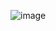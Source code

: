 ![image](https://github.com/koreaIT-study/programmers/assets/92290312/1d3394be-93fa-492d-a35b-a0d2144832b0)
